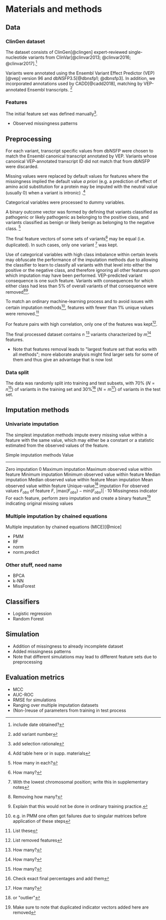 # Materials and methods

## Data

### ClinGen dataset

The dataset consists of ClinGen[@clingen] expert-reviewed single-nucleotide variants from ClinVar[@clinvar2013; @clinvar2016; @clinvar2017].[^1]

[^1]: include date obtained?

Variants were annotated using the Ensembl Variant Effect Predictor (VEP)[@vep] version 96 and dbNSFP3.5[@dbnsfp1; @dbnsfp3]. In addition, we incorporated annotations used by CADD[@cadd2018], matching by VEP-annotated Ensembl transcripts. [^3]

[^3]: add variant number

### Features

The initial feature set was defined manually[^4].

[^4]: add selection rationale

- Observed missingness patterns

## Preprocessing 

For each variant, transcript specific values from dbNSFP were chosen to match the Ensembl canonical transcript annotated by VEP. 
Variants whose canonical VEP-annotated transcript ID did not match that from dbNSFP were discarded.

Missing values were replaced by default values for features where the missingness implied the default value *a priori* (e.g. a prediction of effect of amino acid substitution for a protein may be imputed with the neutral value (usually $0$) when a variant is intronic) .[^5]

[^5]: Add table here or in supp. materials

Categorical variables were processed to dummy variables. 

A binary outcome vector was formed by defining that variants classified as pathogenic or likely pathogenic as belonging to the positive class, and variants classified as benign or likely benign as belonging to the negative class. [^12]

[^12]: How many in each?

The final feature vectors of some sets of variants[^8] may be equal (i.e. duplicated). In such cases, only one variant [^9] was kept.

[^8]: How many?

[^9]: With the lowest chromosomal position; write this in supplementary notes

Use of categorical variables with high class imbalance within certain levels may obfuscate the performance of the imputation methods due to allowing the classifier to learn to classify all variants with that level into either the positive or the negative class, and therefore ignoring all other features upon which imputation may have been performed. VEP-predicted variant consequence is one such feature. Variants with consequences for which either class had less than $5 \%$ of overall variants of that consequence were removed[^10][^11].

[^10]: Removing how many?

[^11]: Explain that this would not be done in ordinary training practice.

To match an ordinary machine-learning process and to avoid issues with certain imputation methods[^sing], features with fewer than $1 \%$ unique values were removed.[^6]

[^6]: List these

[^sing]: e.g. in PMM one often got failures due to singular matrices before application of these steps

For feature pairs with high correlation, only one of the features was kept[^7].

[^7]: List removed features

The final processed dataset contains $n$ [^13] variants characterized by $m$[^14] features.

- Note that features removal leads to "largest feature set that works with all methods"; more elaborate analysis might find larger sets for some of them and thus give an advantage that is now lost

[^13]: How many?

[^14]: How many?

### Data split

The data was randomly split into training and test subsets, with $70 \%$ ($N=n$[^train]) of variants in the training set and $30 \%$[^perc] ($N=m$[^test]) of variants in the test set.

[^train]: How many?

[^test]: How many?

[^perc]: Check exact final percentages and add them


## Imputation methods

### Univariate imputation

The simplest imputation methods impute every missing value within a feature with the same value, which may either be a constant or a statistic estimated from the observed values of the feature.

 Simple imputation methods          Value
 --------------------------         ------
 Zero imputation                    $0$
 Maximum imputation                 Maximum observed value within feature
 Minimum imputation                 Minimum observed value within feature
 Median imputation                  Median observed value within feature
 Mean imputation                    Mean observed value within feature
 Unique-value[^unique] imputation   For observed values $F_{obs}$ of feature $F$, 
                                    $|\text{max}(F_{obs}) - \text{min}(F_{obs})| \cdot 10$ 
 Missingness indicator              For each feature, perform zero imputation 
                                    and create a binary feature[^mis_ind] 
                                    indicating original missing values

[^unique]: or "outlier"

[^mis_ind]: Make sure to note that duplicated indicator vectors added here are removed

### Multiple imputation by chained equations

Multiple imputation by chained equations (MICE)[@mice] 

- PMM
- RF
- norm
- norm.predict

### Other stuff, need name

- BPCA
- k-NN
- MissForest

## Classifiers

- Logistic regression
- Random Forest

## Simulation

- Addition of missingness to already incomplete dataset
- Added missingness patterns
- Note that different simulations may lead to different feature sets due to preprocessing

## Evaluation metrics

- MCC
- AUC-ROC
- RMSE for simulations
- Ranging over multiple imputation datasets
- (Non-)reuse of parameters from training in test process

